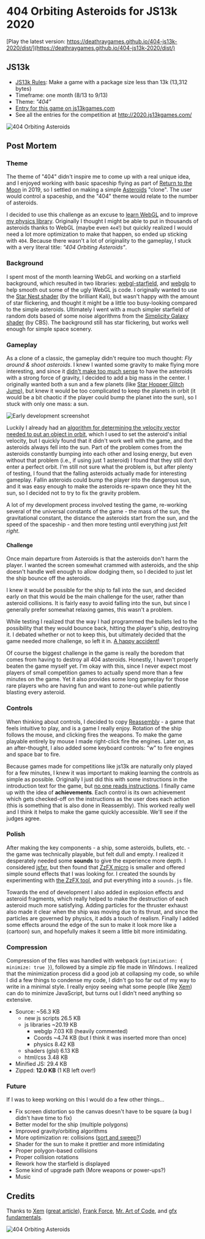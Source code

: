 # 404 Orbiting Asteroids for JS13k 2020

[Play the latest version: https://deathraygames.github.io/404-js13k-2020/dist/](https://deathraygames.github.io/404-js13k-2020/dist/)

## JS13k

* [JS13k Rules](http://2020.js13kgames.com/#rules): Make a game with a package size less than 13k (13,312 bytes)
* Timeframe: one month (8/13 to 9/13)
* Theme: *"404"*
* [Entry for this game on js13kgames.com](https://js13kgames.com/entries/404-orbiting-asteroids)
* See all the entries for the competition at http://2020.js13kgames.com/

![404 Orbiting Asteroids](./images/Smaller1.png)

## Post Mortem

### Theme

The theme of "404" didn't inspire me to come up with a real unique idea, and I enjoyed working with basic spaceship flying as part of [Return to the Moon](https://github.com/deathraygames/lunar-lander-13k) in 2019, so I settled on making a simple [Asteroids](https://en.wikipedia.org/wiki/Asteroids_(video_game)) "clone". The user would control a spaceship, and the "404" theme would relate to the number of asteroids.

I decided to use this challenge as an excuse to [learn WebGL](https://xem.github.io/articles/webgl-guide.html) and to improve [my physics library](https://github.com/rocket-boots/physics). Originally I thought I might be able to put in thousands of asteroids thanks to WebGL (maybe even `4e4`!) but quickly realized I would need a lot more optimization to make that happen, so ended up sticking with `404`.
Because there wasn't a lot of originality to the gameplay, I stuck with a very literal title: *"404 Orbiting Asteroids"*.

### Background

I spent most of the month learning WebGL and working on a starfield background, which resulted in two libraries: [webgl-starfield](https://github.com/rocket-boots/webgl-starfield), and [webglp](https://github.com/rocket-boots/webglp) to help smooth out some of the ugly WebGL js code. I originally wanted to use the [Star Nest shader](https://www.shadertoy.com/view/XlfGRj) (by the brilliant Kali), but wasn't happy with the amount of star flickering, and thought it might be a little too busy-looking compared to the simple asteroids. Ultimately I went with a much simpler starfield of random dots based of some noise algorithms from the [Simplicity Galaxy shader](https://www.shadertoy.com/view/MslGWN) (by CBS). The background still has star flickering, but works well enough for simple space scenery.

### Gameplay

As a clone of a classic, the gameplay didn't require too much thought: *Fly around & shoot asteroids*. I knew I wanted some gravity to make flying more interesting, and since it [didn't make too much sense](https://twitter.com/deathraygames/status/1300966473280753664/photo/1) to have the asteroids with a strong force of gravity, I decided to add a big mass in the center. I originally wanted both a sun and a few planets (like [Star Hopper Glitch Jump](https://github.com/deathraygames/star-hopper-glitch)), but knew it would be too complicated to keep the planets in orbit (it would be a bit chaotic if the player could bump the planet into the sun), so I stuck with only one mass: a sun.

![Early development screenshot](./images/triangles_small.png)

Luckily I already had an [algorithm for determining the velocity vector needed to put an object in orbit](https://github.com/deathraygames/lunar-lander-13k/blob/master/src/scripts/physics.js#L23), which I used to set the asteroid's initial velocity, but I quickly found that it didn't work well with the game, and the asteroids always fell into the sun. Part of the problem comes from the asteroids constantly bumping into each other and losing energy, but even without that problem (i.e., if using just 1 asteroid) I found that they still don't enter a perfect orbit. I'm still not sure what the problem is, but after plenty of testing, I found that the falling asteroids actually made for interesting gameplay. Fallin asteroids could bump the player into the dangerous sun, and it was easy enough to make the asteroids re-spawn once they hit the sun, so I decided not to try to fix the gravity problem.

A lot of my development process involved testing the game, re-working several of the universal constants of the game - the mass of the sun, the gravitational constant, the distance the asteroids start from the sun, and the speed of the spaceship - and then more testing until everything just *felt right*.

#### Challenge

Once main departure from Asteroids is that the asteroids don't harm the player. I wanted the screen somewhat crammed with asteroids, and the ship doesn't handle well enough to allow dodging them, so I decided to just let the ship bounce off the asteroids.

I knew it would be possible for the ship to fall into the sun, and decided early on that this would be the main challenge for the user, rather than asteroid collisions. It is fairly easy to avoid falling into the sun, but since I generally prefer somewhat relaxing games, this wasn't a problem. 

While testing I realized that the way I had programmed the bullets led to the possibility that they would bounce back, hitting the player's ship, destroying it. I debated whether or not to keep this, but ultimately decided that the game needed more challenge, so left it in. [A happy accident!](https://www.youtube.com/watch?v=_Tq5vXk0wTk)

Of course the biggest challenge in the game is really the boredom that comes from having to destroy all 404 asteroids. Honestly, I haven't properly beaten the game myself yet. I'm okay with this, since I never expect most players of small competition games to actually spend more than a few minutes on the game. Yet it also provides some long gameplay for those rare players who are having fun and want to zone-out while patiently blasting every asteroid.

### Controls

When thinking about controls, I decided to copy [Reassembly](https://www.anisopteragames.com/) - a game that feels intuitive to play, and is a game I really enjoy. Rotation of the ship follows the mouse, and clicking fires the weapons. To make the game playable entirely by mouse I made right-click fire the engines. Later on, as an after-thought, I also added some keyboard controls: "w" to fire engines and space bar to fire.

Because games made for competitions like js13k are naturally only played for a few minutes, I knew it was important to making learning the controls as simple as possible. Originally I just did this with some instructions in the introduction text for the game, but [no one reads instructions](https://uxmyths.com/post/647473628/myth-people-read-on-the-web). I finally came up with the idea of **achievements**. Each control is its own achievement which gets checked-off on the instructions as the user does each action (this is something that is also done in Reassembly). This worked really well and I think it helps to make the game quickly accessible. We'll see if the judges agree.

### Polish

After making the key components - a ship, some asteroids, bullets, etc. - the game was technically playable, but felt dull and empty. I realized it desperately needed some **sounds** to give the experience more depth. I considered [jsfxr](https://github.com/mneubrand/jsfxr), but then found that [ZzFX micro](https://github.com/KilledByAPixel/ZzFX/blob/master/ZzFX.micro.js) is smaller and offered simple sound effects that I was looking for. I created the sounds by experimenting with [the ZzFX tool](https://killedbyapixel.github.io/ZzFX/), and put everything into a `sounds.js` file.

Towards the end of development I also added in explosion effects and asteroid fragments, which really helped to make the destruction of each asteroid much more satisfying. Adding particles for the thruster exhaust also made it clear when the ship was moving due to its thrust, and since the particles are governed by physics, it adds a touch of realism. Finally I added some effects around the edge of the sun to make it look more like a (cartoon) sun, and hopefully makes it seem a little bit more intimidating.

### Compression

Compression of the files was handled with webpack (`optimization: { minimize: true }`), followed by a simple zip file made in Windows. I realized that the minimization process did a good job at collapsing my code, so while I did a few things to condense my code, I didn't go too far out of my way to write in a minimal style. I really enjoy seeing what some people (like [Xem](https://twitter.com/MaximeEuziere)) can do to minimize JavaScript, but turns out I didn't need anything so extensive.

* Source: ~56.3 KB
	* new js scripts 26.5 KB
	* js libraries ~20.19 KB
		* webglp 7.03 KB (heavily commented)
		* Coords ~4.74 KB (but I think it was inserted more than once)
		* physics 8.42 KB
	* shaders (glsl) 6.13 KB
	* html/css 3.48 KB
* Minified JS: 29.4 KB
* Zipped: **12.0 KB** (1 KB left over!)

### Future

If I was to keep working on this I would do a few other things...

- Fix screen distortion so the canvas doesn't have to be square (a bug I didn't have time to fix)
- Better model for the ship (multiple polygons)
- Improved gravity/orbiting algorithms
- More optimization re: collisions ([sort and sweep?](https://www.toptal.com/game/video-game-physics-part-ii-collision-detection-for-solid-objects))
- Shader for the sun to make it prettier and more intimidating
- Proper polygon-based collisions
- Proper collision rotations
- Rework how the starfield is displayed
- Some kind of upgrade path (More weapons or power-ups?)
- Music

## Credits

Thanks to [Xem](https://github.com/xem) ([great article](https://xem.github.io/articles/js13k19.html)), [Frank Force](https://github.com/KilledByAPixel), [Mr. Art of Code](https://www.youtube.com/channel/UCcAlTqd9zID6aNX3TzwxJXg), and [gfx fundamentals](https://webglfundamentals.org/webgl/lessons/webgl-fundamentals.html).

![404 Orbiting Asteroids](./images/Bigger1.png)
